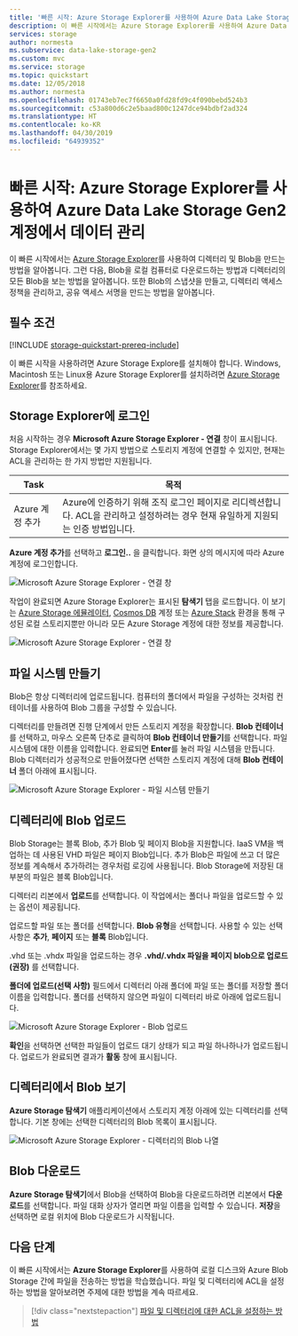 ```yaml
---
title: '빠른 시작: Azure Storage Explorer를 사용하여 Azure Data Lake Storage Gen2에서 데이터 관리 '
description: 이 빠른 시작에서는 Azure Storage Explorer를 사용하여 Azure Data Lake Storage Gen2 계정의 파일 시스템과 디렉터리 및 파일을 만드는 방법을 알아봅니다. 그런 다음, 파일을 로컬 컴퓨터로 다운로드하는 방법과 디렉터리의 모든 파일을 보는 방법을 알아봅니다.
services: storage
author: normesta
ms.subservice: data-lake-storage-gen2
ms.custom: mvc
ms.service: storage
ms.topic: quickstart
ms.date: 12/05/2018
ms.author: normesta
ms.openlocfilehash: 01743eb7ec7f6650a0fd28fd9c4f090bebd524b3
ms.sourcegitcommit: c53a800d6c2e5baad800c1247dce94bdbf2ad324
ms.translationtype: HT
ms.contentlocale: ko-KR
ms.lasthandoff: 04/30/2019
ms.locfileid: "64939352"
---
```

# <a name="quickstart-use-azure-storage-explorer-to-manage-data-in-an-azure-data-lake-storage-gen2-account"></a>빠른 시작: Azure Storage Explorer를 사용하여 Azure Data Lake Storage Gen2 계정에서 데이터 관리

이 빠른 시작에서는 [Azure Storage Explorer](https://azure.microsoft.com/features/storage-explorer/)를 사용하여 디렉터리 및 Blob을 만드는 방법을 알아봅니다. 그런 다음, Blob을 로컬 컴퓨터로 다운로드하는 방법과 디렉터리의 모든 Blob을 보는 방법을 알아봅니다. 또한 Blob의 스냅샷을 만들고, 디렉터리 액세스 정책을 관리하고, 공유 액세스 서명을 만드는 방법을 알아봅니다.

## <a name="prerequisites"></a>필수 조건

[!INCLUDE [storage-quickstart-prereq-include](../../../includes/storage-quickstart-prereq-include.md)]

이 빠른 시작을 사용하려면 Azure Storage Explore를 설치해야 합니다. Windows, Macintosh 또는 Linux용 Azure Storage Explorer를 설치하려면 [Azure Storage Explorer](https://azure.microsoft.com/features/storage-explorer/)를 참조하세요.

## <a name="sign-in-to-storage-explorer"></a>Storage Explorer에 로그인

처음 시작하는 경우 **Microsoft Azure Storage Explorer - 연결** 창이 표시됩니다. Storage Explorer에서는 몇 가지 방법으로 스토리지 계정에 연결할 수 있지만, 현재는 ACL을 관리하는 한 가지 방법만 지원됩니다.

|Task|목적|
|---|---|
|Azure 계정 추가 | Azure에 인증하기 위해 조직 로그인 페이지로 리디렉션합니다. ACL을 관리하고 설정하려는 경우 현재 유일하게 지원되는 인증 방법입니다. |

**Azure 계정 추가**를 선택하고 **로그인..** 을 클릭합니다. 화면 상의 메시지에 따라 Azure 계정에 로그인합니다.

![Microsoft Azure Storage Explorer - 연결 창](media/storage-quickstart-blobs-storage-explorer/connect.png)

작업이 완료되면 Azure Storage Explorer는 표시된 **탐색기** 탭을 로드합니다. 이 보기는 [Azure Storage 에뮬레이터](../common/storage-use-emulator.md?toc=%2fazure%2fstorage%2fblobs%2ftoc.json), [Cosmos DB](../../cosmos-db/storage-explorer.md?toc=%2fazure%2fstorage%2fblobs%2ftoc.json) 계정 또는 [Azure Stack](/azure-stack/user/azure-stack-storage-connect-se?toc=%2fazure%2fstorage%2fblobs%2ftoc.json) 환경을 통해 구성된 로컬 스토리지뿐만 아니라 모든 Azure Storage 계정에 대한 정보를 제공합니다.

![Microsoft Azure Storage Explorer - 연결 창](media/storage-quickstart-blobs-storage-explorer/mainpage.png)

## <a name="create-a-file-system"></a>파일 시스템 만들기

Blob은 항상 디렉터리에 업로드됩니다. 컴퓨터의 폴더에서 파일을 구성하는 것처럼 컨테이너를 사용하여 Blob 그룹을 구성할 수 있습니다.

디렉터리를 만들려면 진행 단계에서 만든 스토리지 계정을 확장합니다. **Blob 컨테이너**를 선택하고, 마우스 오른쪽 단추로 클릭하여 **Blob 컨테이너 만들기**를 선택합니다. 파일 시스템에 대한 이름을 입력합니다. 완료되면 **Enter**를 눌러 파일 시스템을 만듭니다. Blob 디렉터리가 성공적으로 만들어졌다면 선택한 스토리지 계정에 대해 **Blob 컨테이너** 폴더 아래에 표시됩니다.

![Microsoft Azure Storage Explorer - 파일 시스템 만들기](media/storage-quickstart-blobs-storage-explorer/creating-a-filesystem.png)

## <a name="upload-blobs-to-the-directory"></a>디렉터리에 Blob 업로드

Blob Storage는 블록 Blob, 추가 Blob 및 페이지 Blob을 지원합니다. IaaS VM을 백업하는 데 사용된 VHD 파일은 페이지 Blob입니다. 추가 Blob은 파일에 쓰고 더 많은 정보를 계속해서 추가하려는 경우처럼 로깅에 사용됩니다. Blob Storage에 저장된 대부분의 파일은 블록 Blob입니다.

디렉터리 리본에서 **업로드**를 선택합니다. 이 작업에서는 폴더나 파일을 업로드할 수 있는 옵션이 제공됩니다.

업로드할 파일 또는 폴더를 선택합니다. **Blob 유형**을 선택합니다. 사용할 수 있는 선택 사항은 **추가**, **페이지** 또는 **블록** Blob입니다.

.vhd 또는 .vhdx 파일을 업로드하는 경우 **.vhd/.vhdx 파일을 페이지 blob으로 업로드(권장)** 를 선택합니다.

**폴더에 업로드(선택 사항)** 필드에서 디렉터리 아래 폴더에 파일 또는 폴더를 저장할 폴더 이름을 입력합니다. 폴더를 선택하지 않으면 파일이 디렉터리 바로 아래에 업로드됩니다.

![Microsoft Azure Storage Explorer - Blob 업로드](media/storage-quickstart-blobs-storage-explorer/uploadblob.png)

**확인**을 선택하면 선택한 파일들이 업로드 대기 상태가 되고 파일 하나하나가 업로드됩니다. 업로드가 완료되면 결과가 **활동** 창에 표시됩니다.

## <a name="view-blobs-in-a-directory"></a>디렉터리에서 Blob 보기

**Azure Storage 탐색기** 애플리케이션에서 스토리지 계정 아래에 있는 디렉터리를 선택합니다. 기본 창에는 선택한 디렉터리의 Blob 목록이 표시됩니다.

![Microsoft Azure Storage Explorer - 디렉터리의 Blob 나열](media/storage-quickstart-blobs-storage-explorer/listblobs.png)

## <a name="download-blobs"></a>Blob 다운로드

**Azure Storage 탐색기**에서 Blob을 선택하여 Blob을 다운로드하려면 리본에서 **다운로드**를 선택합니다. 파일 대화 상자가 열리면 파일 이름을 입력할 수 있습니다. **저장**을 선택하면 로컬 위치에 Blob 다운로드가 시작됩니다.

## <a name="next-steps"></a>다음 단계

이 빠른 시작에서는 **Azure Storage Explorer**를 사용하여 로컬 디스크와 Azure Blob Storage 간에 파일을 전송하는 방법을 학습했습니다. 파일 및 디렉터리에 ACL을 설정하는 방법을 알아보려면 주제에 대한 방법을 계속 따르세요.

> [!div class="nextstepaction"]
> [파일 및 디렉터리에 대한 ACL을 설정하는 방법](data-lake-storage-how-to-set-permissions-storage-explorer.md)
